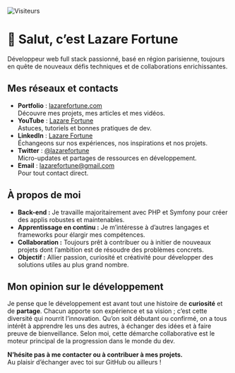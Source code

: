 ![Visiteurs](https://komarev.com/ghpvc/?username=lazarefortune)

# 👋 Salut, c’est Lazare Fortune

Développeur web full stack passionné, basé en région parisienne, toujours en quête de nouveaux défis techniques et de collaborations enrichissantes.

## Mes réseaux et contacts
- **Portfolio** : [lazarefortune.com](https://www.lazarefortune.com)  
  Découvre mes projets, mes articles et mes vidéos.
- **YouTube** : [Lazare Fortune](https://www.youtube.com/@lazarefortune)  
  Astuces, tutoriels et bonnes pratiques de dev.
- **LinkedIn** : [Lazare Fortune](https://www.linkedin.com/in/lazarefortune/)  
  Échangeons sur nos expériences, nos inspirations et nos projets.
- **Twitter** : [@lazarefortune](https://x.com/lazarefortune)  
  Micro-updates et partages de ressources en développement.
- **Email** : [lazarefortune@gmail.com](mailto:lazarefortune@gmail.com)  
  Pour tout contact direct.

## À propos de moi
- **Back-end :** Je travaille majoritairement avec PHP et Symfony pour créer des applis robustes et maintenables.
- **Apprentissage en continu :** Je m’intéresse à d’autres langages et frameworks pour élargir mes compétences.  
- **Collaboration :** Toujours prêt à contribuer ou à initier de nouveaux projets dont l’ambition est de résoudre des problèmes concrets.  
- **Objectif :** Allier passion, curiosité et créativité pour développer des solutions utiles au plus grand nombre.

## Mon opinion sur le développement
Je pense que le développement est avant tout une histoire de **curiosité** et de **partage**. Chacun apporte son expérience et sa vision ; c’est cette diversité qui nourrit l’innovation. Qu’on soit débutant ou confirmé, on a tous intérêt à apprendre les uns des autres, à échanger des idées et à faire preuve de bienveillance. Selon moi, cette démarche collaborative est le moteur principal de la progression dans le monde du dev.

**N’hésite pas à me contacter ou à contribuer à mes projets.**  
Au plaisir d’échanger avec toi sur GitHub ou ailleurs !
